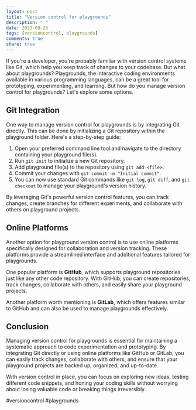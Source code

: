 ```yaml
---
layout: post
title: "Version control for playgrounds"
description: " "
date: 2023-09-26
tags: [versioncontrol, playgrounds]
comments: true
share: true
---
```


If you're a developer, you're probably familiar with version control systems like Git, which help you keep track of changes to your codebase. But what about playgrounds? Playgrounds, the interactive coding environments available in various programming languages, can be a great tool for prototyping, experimenting, and learning. But how do you manage version control for playgrounds? Let's explore some options.

## Git Integration

One way to manage version control for playgrounds is by integrating Git directly. This can be done by initializing a Git repository within the playground folder. Here's a step-by-step guide:

1. Open your preferred command line tool and navigate to the directory containing your playground file(s).
2. Run `git init` to initialize a new Git repository.
3. Add playground file(s) to the repository using `git add <file>`.
4. Commit your changes with `git commit -m "Initial commit"`.
5. You can now use standard Git commands like `git log`, `git diff`, and `git checkout` to manage your playground's version history.

By leveraging Git's powerful version control features, you can track changes, create branches for different experiments, and collaborate with others on playground projects.

## Online Platforms

Another option for playground version control is to use online platforms specifically designed for collaboration and version tracking. These platforms provide a streamlined interface and additional features tailored for playgrounds.

One popular platform is **GitHub**, which supports playground repositories just like any other code repository. With GitHub, you can create repositories, track changes, collaborate with others, and easily share your playground projects.

Another platform worth mentioning is **GitLab**, which offers features similar to GitHub and can also be used to manage playgrounds effectively.

## Conclusion

Managing version control for playgrounds is essential for maintaining a systematic approach to code experimentation and prototyping. By integrating Git directly or using online platforms like GitHub or GitLab, you can easily track changes, collaborate with others, and ensure that your playground projects are backed up, organized, and up-to-date.

With version control in place, you can focus on exploring new ideas, testing different code snippets, and honing your coding skills without worrying about losing valuable code or breaking things irreversibly.

#versioncontrol #playgrounds